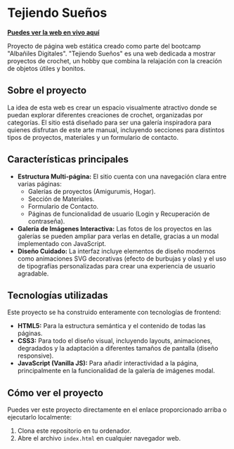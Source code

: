# Tejiendo Sueños

**[Puedes ver la web en vivo aquí](https://mariashiva79.github.io/tejiendo-suenos/)**

Proyecto de página web estática creado como parte del bootcamp "Albañiles Digitales". "Tejiendo Sueños" es una web dedicada a mostrar proyectos de crochet, un hobby que combina la relajación con la creación de objetos útiles y bonitos.

## Sobre el proyecto

La idea de esta web es crear un espacio visualmente atractivo donde se puedan explorar diferentes creaciones de crochet, organizadas por categorías. El sitio está diseñado para ser una galería inspiradora para quienes disfrutan de este arte manual, incluyendo secciones para distintos tipos de proyectos, materiales y un formulario de contacto.

## Características principales

* **Estructura Multi-página:** El sitio cuenta con una navegación clara entre varias páginas:
    * Galerías de proyectos (Amigurumis, Hogar).
    * Sección de Materiales.
    * Formulario de Contacto.
    * Páginas de funcionalidad de usuario (Login y Recuperación de contraseña).
* **Galería de Imágenes Interactiva:** Las fotos de los proyectos en las galerías se pueden ampliar para verlas en detalle, gracias a un modal implementado con JavaScript.
* **Diseño Cuidado:** La interfaz incluye elementos de diseño modernos como animaciones SVG decorativas (efecto de burbujas y olas) y el uso de tipografías personalizadas para crear una experiencia de usuario agradable.

## Tecnologías utilizadas

Este proyecto se ha construido enteramente con tecnologías de frontend:

* **HTML5:** Para la estructura semántica y el contenido de todas las páginas.
* **CSS3:** Para todo el diseño visual, incluyendo layouts, animaciones, degradados y la adaptación a diferentes tamaños de pantalla (diseño responsive).
* **JavaScript (Vanilla JS):** Para añadir interactividad a la página, principalmente en la funcionalidad de la galería de imágenes modal.

## Cómo ver el proyecto

Puedes ver este proyecto directamente en el enlace proporcionado arriba o ejecutarlo localmente:
1.  Clona este repositorio en tu ordenador.
2.  Abre el archivo `index.html` en cualquier navegador web.
